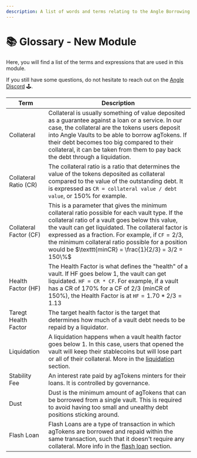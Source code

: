 ```yaml
---
description: A list of words and terms relating to the Angle Borrowing Module
---
```


# 📚 Glossary - New Module

Here, you will find a list of the terms and expressions that are used in this module.

If you still have some questions, do not hesitate to reach out on the [Angle Discord](https://discord.gg/67WSSZqBG6) 🕹️.

| Term | Description |
| ---- |-----------  |
| Collateral | Collateral is usually something of value deposited as a guarantee against a loan or a service. In our case, the collateral are the tokens users deposit into Angle Vaults to be able to borrow agTokens. If their debt becomes too big compared to their collateral, it can be taken from them to pay back the debt through a liquidation.         |
| Collateral Ratio (CR) | The collateral ratio is a ratio that determines the value of the tokens deposited as collateral compared to the value of the outstanding debt. It is expressed as $\texttt{CR = collateral value / debt value}$, or 150% for example.  |
| Collateral Factor (CF) | This is a parameter that gives the minimum collateral ratio possible for each vault type. If the collateral ratio of a vault goes below this value, the vault can get liquidated. The collateral factor is expressed as a fraction. For example, if $\texttt{CF} = 2/3$, the minimum collateral ratio possible for a position would be $\texttt{minCR} = \frac{1}{2/3} = 3/2 = 150\%$|
| Health Factor (HF) | The Health Factor is what defines the "health" of a vault. If HF goes below 1, the vault can get liquidated. $\texttt{HF = CR * CF}$. For example, if a vault has a CR of 170% for a CF of 2/3 (minCR of 150%), the Health Factor is at $\texttt{HF} = 1.70 * 2/3 = 1.13$|
| Taregt Health Factor | The target health factor is the target that determines how much of a vault debt needs to be repaid by a liquidator. |
| Liquidation | A liquidation happens when a vault health factor goes below 1. In this case, users that opened the vault will keep their stablecoins but will lose part or all of their collateral. More in the [liquidation](/new-module/liquidations.md) section. |
| Stability Fee | An interest rate paid by agTokens minters for their loans. It is controlled by governance.|
| Dust  | Dust is the minimum amount of agTokens that can be borrowed from a single vault. This is required to avoid having too small and unealthy debt positions sticking around.  |
| Flash Loan | Flash Loans are a type of transaction in which agTokens are borrowed and repaid within the same transaction, such that it doesn't require any collateral.  More info in the [flash loan](/new-module/flash-loan.md) section.          |



